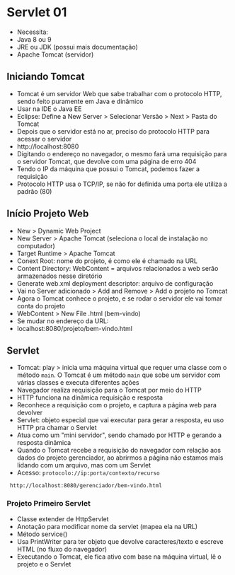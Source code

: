 # Servlet 01

- Necessita:
 - Java 8 ou 9
 - JRE ou JDK (possui mais documentação)
 - Apache Tomcat (servidor)

## Iniciando Tomcat
- Tomcat é um servidor Web que sabe trabalhar com o protocolo HTTP, sendo feito puramente em Java e dinâmico
- Usar na IDE o Java EE
- Eclipse: Define a New Server > Selecionar Versão > Next > Pasta do Tomcat
- Depois que o servidor está no ar, preciso do protocolo HTTP para acessar o servidor
 - http://localhost:8080
 - Digitando o endereço no navegador, o mesmo fará uma requisição para o servidor Tomcat, que devolve com uma página de erro 404
 - Tendo o IP da máquina que possui o Tomcat, podemos fazer a requisição
- Protocolo HTTP usa o TCP/IP, se não for definida uma porta ele utiliza a padrão (80)

## Início Projeto Web
- New > Dynamic Web Project
- New Server > Apache Tomcat (seleciona o local de instalação no computador)
- Target Runtime > Apache Tomcat
- Conext Root: nome do projeto, é como ele é chamado na URL
- Content Directory: WebContent = arquivos relacionados a web serão armazenados nesse diretório
- Generate web.xml deployment descriptor: arquivo de configuração
- Vai no Server adicionado > Add and Remove > Add o projeto no Tomcat
 - Agora o Tomcat conhece o projeto, e se rodar o servidor ele vai tomar conta do projeto
- WebContent > New File .html (bem-vindo)
- Se mudar no endereço da URL:
 - localhost:8080/projeto/bem-vindo.html

## Servlet
- Tomcat: play > inicia uma máquina virtual que requer uma classe com o método ```main```. O Tomcat é um método ```main``` que sobe um servidor com várias classes e executa diferentes ações
- Navegador realiza requisição para o Tomcat por meio do HTTP
 - HTTP funciona na dinâmica requisição e resposta
- Reconhece a requisição com o projeto, e captura a página web para devolver
- Servlet: objeto especial que vai executar para gerar a resposta, eu uso HTTP pra chamar o Servlet
 - Atua como um "mini servidor", sendo chamado por HTTP e gerando a resposta dinâmica
 - Quando o Tomcat recebe a requisição do navegador com relação aos dados do projeto gerenciador, ao abrirmos a página não estamos mais lidando com um arquivo, mas com um Servlet
 - Acesso:
 ``protocolo://ip:porta/contexto/recurso
 ``
```
 http://localhost:8080/gerenciador/bem-vindo.html
 ```

### Projeto Primeiro Servlet
 - Classe extender de HttpServlet
 - Anotação para modificar nome da servlet (mapea ela na URL)
 - Método service()
  - Usa PrintWriter para ter objeto que devolve caracteres/texto e escreve HTML (no fluxo do navegador)
 - Executando o Tomcat, ele fica ativo com base na máquina virtual, lê o projeto e o Servlet
